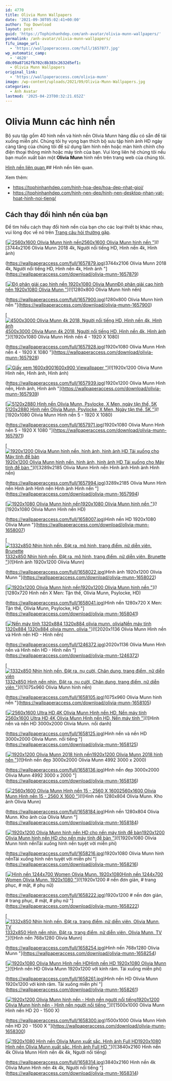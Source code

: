 ```yaml
---
id: 4770
title: Olivia Munn Wallpapers
date: '2021-09-30T05:02:41+00:00'
author: Top Download
layout: post
guid: 'https://Tophinhanhdep.com/anh-avatar/olivia-munn-wallpapers/'
permalink: /anh-avatar/olivia-munn-wallpapers/
fifu_image_url:
  - 'https://wallpaperaccess.com/full/1657877.jpg'
wp_automatic_camp:
  - '4620'
d8c09a87162fb702c8b383c2632d5ef1:
  - Olivia Munn Wallpapers
original_link:
  - 'https://wallpaperaccess.com/olivia-munn'
image: /wp-content/uploads/2021/09/Olivia-Munn-Wallpapers.jpg
categories:
  - Ảnh Avatar
lastmod: '2025-04-23T00:32:21.652Z'
---
```

# Olivia Munn các hình nền

Bộ sưu tập gồm 40 hình nền và hình nền Olivia Munn hàng đầu có sẵn để tải xuống miễn phí. Chúng tôi hy vọng bạn thích bộ sưu tập hình ảnh HD ngày càng tăng của chúng tôi để sử dụng làm hình nền hoặc màn hình chính cho điện thoại thông minh hoặc máy tính của bạn. Vui lòng liên hệ chúng tôi nếu bạn muốn xuất bản một **Olivia Munn** hình nền trên trang web của chúng tôi.

[Hình nền liên quan ](#related) ## Hình nền liên quan.

   
 Xem thêm:

   
- <https://tophinhanhdep.com/hinh-hoa-dep/hoa-dep-nhat-gioi/>
- <https://tophinhanhdep.com/hinh-nen-dep/hinh-nen-desktop-nhan-vat-hoat-hinh-noi-tieng/>

## Cách thay đổi hình nền của bạn

Để tìm hiểu cách thay đổi hình nền của bạn cho các loại thiết bị khác nhau, vui lòng đọc về nó trên [Trang câu hỏi thường gặp](https://tophinhanhdep.com/faq/).

  
[[![2560x1600 Olivia Munn hình nền](https://wallpaperaccess.com/full/1657877.jpg)2560x1600 Olivia Munn hình nền "](https://wallpaperaccess.com/download/olivia-munn-1657877)](![3744x2106 Olivia Munn 2018 4k, Người nổi tiếng HD, Hình nền 4k, Hình ảnh)

(https://wallpaperaccess.com/full/1657879.jpg)3744x2106 Olivia Munn 2018 4k, Người nổi tiếng HD, Hình nền 4k, Hình ảnh "](https://wallpaperaccess.com/download/olivia-munn-1657879)

[[![Độ phân giải cao hình nền 1920x1080 Olivia Munn](https://wallpaperaccess.com/full/1657890.jpg)Độ phân giải cao hình nền 1920x1080 Olivia Munn "](https://wallpaperaccess.com/download/olivia-munn-1657890)](![1280x800 Olivia Munn hình nền)

(https://wallpaperaccess.com/full/1657900.jpg)1280x800 Olivia Munn hình nền "](https://wallpaperaccess.com/download/olivia-munn-1657900)

[[![4500x3000 Olivia Munn 4k 2018, Người nổi tiếng HD, Hình nền 4k, Hình ảnh](https://wallpaperaccess.com/full/1657901.jpg)4500x3000 Olivia Munn 4k 2018, Người nổi tiếng HD, Hình nền 4k, Hình ảnh "](https://wallpaperaccess.com/download/olivia-munn-1657901)](![1920x1080 Olivia Munn Hình nền 4 - 1920 X 1080)

(https://wallpaperaccess.com/full/1657928.jpg)1920x1080 Olivia Munn Hình nền 4 - 1920 X 1080 "](https://wallpaperaccess.com/download/olivia-munn-1657928)

[[![Giấy xem 1600x900](https://wallpaperaccess.com/full/1657934.jpg)1600x900 Viewallpaper "](https://wallpaperaccess.com/download/olivia-munn-1657934)](![1920x1200 Olivia Munn Hình nền, Hình ảnh, Hình ảnh)

(https://wallpaperaccess.com/full/1657939.jpg)1920x1200 Olivia Munn Hình nền, Hình ảnh, Hình ảnh "](https://wallpaperaccess.com/download/olivia-munn-1657939)

[[![5120x2880 Hình nền Olivia Munn, Psylocke, X Men, ngày tận thế, 5K](https://wallpaperaccess.com/full/1657944.jpg)5120x2880 Hình nền Olivia Munn, Psylocke, X Men, Ngày tận thế, 5K "](https://wallpaperaccess.com/download/olivia-munn-1657944)](![1920x1080 Olivia Munn Hình nền 5 - 1920 X 1080)

(https://wallpaperaccess.com/full/1657971.jpg)1920x1080 Olivia Munn Hình nền 5 - 1920 X 1080 "](https://wallpaperaccess.com/download/olivia-munn-1657971)

[[![1920x1200 Olivia Munn hình nền, hình ảnh, hình ảnh HD Tải xuống cho Máy tính để bàn](https://wallpaperaccess.com/full/1657982.jpg)1920x1200 Olivia Munn hình nền, hình ảnh, hình ảnh HD Tải xuống cho Máy tính để bàn "](https://wallpaperaccess.com/download/olivia-munn-1657982)](![3289x2185 Olivia Munn Hình nền Hình ảnh Hình ảnh Hình nền)

(https://wallpaperaccess.com/full/1657994.jpg)3289x2185 Olivia Munn Hình nền Hình ảnh Hình nền Hình ảnh Hình nền "](https://wallpaperaccess.com/download/olivia-munn-1657994)

[[![1920x1080 Olivia Munn hình nền](https://wallpaperaccess.com/full/1658004.jpg)1920x1080 Olivia Munn hình nền "](https://wallpaperaccess.com/download/olivia-munn-1658004)](![1920x1080 Olivia Munn Hình nền HD)

(https://wallpaperaccess.com/full/1658007.jpg)Hình nền HD 1920x1080 Olivia Munn "](https://wallpaperaccess.com/download/olivia-munn-1658007)

[[![1332x850 Nhìn hình nền, Đặt ra, mô hình, trang điểm, nữ diễn viên, Brunette](https://wallpaperaccess.com/full/1658014.jpg)1332x850 Nhìn hình nền, Đặt ra, mô hình, trang điểm, nữ diễn viên, Brunette "](https://wallpaperaccess.com/download/olivia-munn-1658014)](![Hình ảnh 1920x1200 Olivia Munn)

(https://wallpaperaccess.com/full/1658022.jpg)Hình ảnh 1920x1200 Olivia Munn "](https://wallpaperaccess.com/download/olivia-munn-1658022)

[[![1920x1200 Olivia Munn hình nền](https://wallpaperaccess.com/full/1658036.jpg)1920x1200 Olivia Munn hình nền "](https://wallpaperaccess.com/download/olivia-munn-1658036)](![1280x720 Hình nền X Men: Tận thế, Olivia Munn, Psylocke, HD)

(https://wallpaperaccess.com/full/1658041.jpg)Hình nền 1280x720 X Men: Tận thế, Olivia Munn, Psylocke, HD "](https://wallpaperaccess.com/download/olivia-munn-1658041)

[[![Nền máy tính 1320x884 1320x884 olivia munn.  olivia](https://wallpaperaccess.com/full/1658045.jpg)Nền máy tính 1320x884 1320x884 olivia munn. olivia "](https://wallpaperaccess.com/download/olivia-munn-1658045)](![2020x1136 Olivia Munn Hình nền và Hình nền HD - Hình nền)

(https://wallpaperaccess.com/full/1246372.jpg)2020x1136 Olivia Munn Hình nền và Hình nền HD - Hình nền "](https://wallpaperaccess.com/download/olivia-munn-1246372)

[[![1332x850 Nhìn hình nền, Đặt ra, nụ cười, Chân dung, trang điểm, nữ diễn viên](https://wallpaperaccess.com/full/1658080.jpg)1332x850 Hình nền nhìn, Đặt ra, nụ cười, Chân dung, trang điểm, nữ diễn viên "](https://wallpaperaccess.com/download/olivia-munn-1658080)](![1075x960 Olivia Munn hình nền)

(https://wallpaperaccess.com/full/1658105.jpg)1075x960 Olivia Munn hình nền "](https://wallpaperaccess.com/download/olivia-munn-1658105)

[[![2560x1600 Ultra HD 4K Olivia Munn Hình nền HD, Nền máy tính](https://wallpaperaccess.com/full/1658114.jpg)2560x1600 Ultra HD 4K Olivia Munn Hình nền HD, Nền máy tính "](https://wallpaperaccess.com/download/olivia-munn-1658114)](![Hình nền và nền HD 3000x2000 Olivia Munn.  nổi danh)

(https://wallpaperaccess.com/full/1658125.jpg)Hình nền và nền HD 3000x2000 Olivia Munn. nổi tiếng "](https://wallpaperaccess.com/download/olivia-munn-1658125)

[[![1920x1200 Olivia Munn 2018 hình nền](https://wallpaperaccess.com/full/1658134.jpg)1920x1200 Olivia Munn 2018 hình nền "](https://wallpaperaccess.com/download/olivia-munn-1658134)](![Hình nền đẹp 3000x2000 Olivia Munn 4992 3000 x 2000)

(https://wallpaperaccess.com/full/1658136.jpg)Hình nền đẹp 3000x2000 Olivia Munn 4992 3000 x 2000 "](https://wallpaperaccess.com/download/olivia-munn-1658136)

[[![2560x1600 Olivia Munn Hình nền 15 - 2560 X 1600](https://wallpaperaccess.com/full/1658150.jpg)2560x1600 Olivia Munn Hình nền 15 - 2560 X 1600 "](https://wallpaperaccess.com/download/olivia-munn-1658150)](![Hình nền 1280x804 Olivia Munn.  Kho ảnh Olivia Munn)

(https://wallpaperaccess.com/full/1658184.jpg)Hình nền 1280x804 Olivia Munn. Kho ảnh của Olivia Munn "](https://wallpaperaccess.com/download/olivia-munn-1658184)

[[![1920x1200 Olivia Munn hình nền HD cho nền máy tính để bàn](https://wallpaperaccess.com/full/1658191.jpg)1920x1200 Olivia Munn hình nền HD cho nền máy tính để bàn "](https://wallpaperaccess.com/download/olivia-munn-1658191)](![1920x1080 Olivia Munn hình nềnTải xuống hình nền tuyệt vời miễn phí)

(https://wallpaperaccess.com/full/1658216.jpg)1920x1080 Olivia Munn hình nềnTải xuống hình nền tuyệt vời miễn phí "](https://wallpaperaccess.com/download/olivia-munn-1658216)

[[![Hình nền 1244x700 Women Olivia Munn.  1920x1080](https://wallpaperaccess.com/full/1658219.jpg)Hình nền 1244x700 Women Olivia Munn. 1920x1080 "](https://wallpaperaccess.com/download/olivia-munn-1658219)](![1920x1200 # nền đơn giản, # trang phục, # mặt, # phụ nữ)

(https://wallpaperaccess.com/full/1658222.jpg)1920x1200 # nền đơn giản, # trang phục, # mặt, # phụ nữ "](https://wallpaperaccess.com/download/olivia-munn-1658222)

[[![1332x850 Nhìn hình nền, Đặt ra, trang điểm, nữ diễn viên, Olivia Munn, TV](https://wallpaperaccess.com/full/1658228.jpg)1332x850 Hình nền nhìn, Đặt ra, trang điểm, nữ diễn viên, Olivia Munn, TV "](https://wallpaperaccess.com/download/olivia-munn-1658228)](![Hình nền 768x1280 Olivia Munn)

(https://wallpaperaccess.com/full/1658254.jpg)Hình nền 768x1280 Olivia Munn "](https://wallpaperaccess.com/download/olivia-munn-1658254)

[[![1920x1080 Olivia Munn Hình nền HD](https://wallpaperaccess.com/full/1658259.jpg)Hình nền HD 1920x1080 Olivia Munn "](https://wallpaperaccess.com/download/olivia-munn-1658259)](![Hình nền HD Olivia Munn 1920x1200 với kính râm.  Tải xuống miễn phí)

(https://wallpaperaccess.com/full/1658261.jpg)Hình nền HD Olivia Munn 1920x1200 với kính râm. Tải xuống miễn phí "](https://wallpaperaccess.com/download/olivia-munn-1658261)

[[![1920x1200 Olivia Munn hình nền - Hình nền người nổi tiếng](https://wallpaperaccess.com/full/1658263.jpg)1920x1200 Olivia Munn hình nền - Hình nền người nổi tiếng "](https://wallpaperaccess.com/download/olivia-munn-1658263)](![1500x1000 Olivia Munn Hình nền HD 20 - 1500 X)

(https://wallpaperaccess.com/full/1658300.jpg)1500x1000 Olivia Munn Hình nền HD 20 - 1500 X "](https://wallpaperaccess.com/download/olivia-munn-1658300)

[[![1920x1080 Hình nền Olivia Munn xuất sắc.  Hình ảnh Full HD](https://wallpaperaccess.com/full/1658304.jpg)1920x1080 Hình nền Olivia Munn xuất sắc. Hình ảnh Full HD "](https://wallpaperaccess.com/download/olivia-munn-1658304)](![3840x2160 Hình nền 4k Olivia Munn Hình nền 4k 4k, Người nổi tiếng)

(https://wallpaperaccess.com/full/1658314.jpg)3840x2160 Hình nền 4k Olivia Munn Hình nền 4k 4k, Người nổi tiếng "](https://wallpaperaccess.com/download/olivia-munn-1658314)
